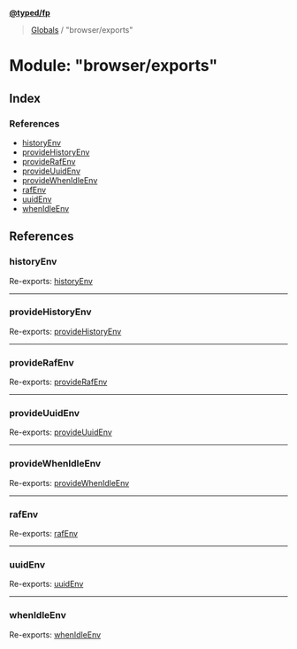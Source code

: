 **[@typed/fp](../README.md)**

> [Globals](../globals.md) / "browser/exports"

# Module: "browser/exports"

## Index

### References

* [historyEnv](_browser_exports_.md#historyenv)
* [provideHistoryEnv](_browser_exports_.md#providehistoryenv)
* [provideRafEnv](_browser_exports_.md#providerafenv)
* [provideUuidEnv](_browser_exports_.md#provideuuidenv)
* [provideWhenIdleEnv](_browser_exports_.md#providewhenidleenv)
* [rafEnv](_browser_exports_.md#rafenv)
* [uuidEnv](_browser_exports_.md#uuidenv)
* [whenIdleEnv](_browser_exports_.md#whenidleenv)

## References

### historyEnv

Re-exports: [historyEnv](_browser_historyenv_.md#historyenv)

___

### provideHistoryEnv

Re-exports: [provideHistoryEnv](_browser_historyenv_.md#providehistoryenv)

___

### provideRafEnv

Re-exports: [provideRafEnv](_browser_rafenv_.md#providerafenv)

___

### provideUuidEnv

Re-exports: [provideUuidEnv](_browser_uuidenv_.md#provideuuidenv)

___

### provideWhenIdleEnv

Re-exports: [provideWhenIdleEnv](_browser_whenidleenv_.md#providewhenidleenv)

___

### rafEnv

Re-exports: [rafEnv](_browser_rafenv_.md#rafenv)

___

### uuidEnv

Re-exports: [uuidEnv](_browser_uuidenv_.md#uuidenv)

___

### whenIdleEnv

Re-exports: [whenIdleEnv](_browser_whenidleenv_.md#whenidleenv)
